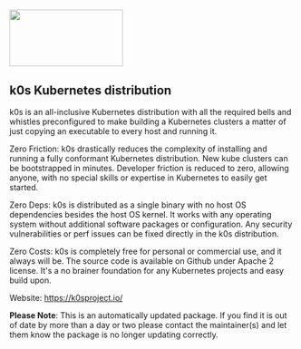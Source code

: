# <img src="https://k0sproject.io/images/k0s-logo.svg" width="200" height="100"/>[](https://k0sproject.io/)

## k0s Kubernetes distribution

k0s is an all-inclusive Kubernetes distribution with all the required bells and whistles preconfigured to make building a Kubernetes clusters a matter of just copying an executable to every host and running it.

Zero Friction: k0s drastically reduces the complexity of installing and running a fully conformant Kubernetes distribution. New kube clusters can be bootstrapped in minutes. Developer friction is reduced to zero, allowing anyone, with no special skills or expertise in Kubernetes to easily get started.

Zero Deps: k0s is distributed as a single binary with no host OS dependencies besides the host OS kernel. It works with any operating system without additional software packages or configuration. Any security vulnerabilities or perf issues can be fixed directly in the k0s distribution.

Zero Costs: k0s is completely free for personal or commercial use, and it always will be. The source code is available on Github under Apache 2 license. It's a no brainer foundation for any Kubernetes projects and easy build upon.

Website: https://k0sproject.io/

**Please Note**: This is an automatically updated package. If you find it is out of date by more than a day or two please contact the maintainer(s) and let them know the package is no longer updating correctly.